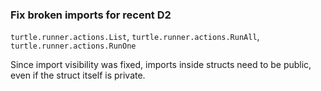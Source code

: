 ### Fix broken imports for recent D2

`turtle.runner.actions.List`, `turtle.runner.actions.RunAll`,
`turtle.runner.actions.RunOne`

Since import visibility was fixed, imports inside structs need to
be public, even if the struct itself is private.
